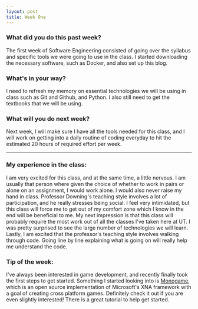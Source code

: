 ```yaml
---
layout: post
title: Week One
---
```


### What did you do this past week?
The first week of Software Engineering consisted of going over the syllabus and specific tools we were going to use in the class. I started downloading the necessary software, such as Docker, and also set up this blog.

### What's in your way?
I need to refresh my memory on essential technologies we will be using in class such as Git and Github, and Python. I also still need to get the textbooks that we will be using.

### What will you do next week?
Next week, I will make sure I have all the tools needed for this class, and I will work on getting into a daily routine of coding everyday to hit the estimated 20 hours of required effort per week. 

---

### My experience in the class:
I am very excited for this class, and at the same time, a little nervous. I am usually that person where given the choice of whether to work in pairs or alone on an assignment, I would work alone. I would also never raise my hand in class. Professor Downing's teaching style involves a lot of participation, and he really stresses being social. I feel very intimidated, but this class will force me to get out of my comfort zone which I know in the end will be beneficial to me. My next impression is that this class will probably require the most work out of all the classes I've taken here at UT. I was pretty surprised to see the large number of technologies we will learn. Lastly, I am excited that the professor's teaching style involves walking through code. Going line by line explaining what is going on will really help me understand the code.

### Tip of the week:
I've always been interested in game development, and recently finally took the first steps to get started. Something I started looking into is [Monogame](http://www.monogame.net/), which is an open source implementation of Microsoft's XNA framework with a goal of creating cross platform games. Definitely check it out if you are even slightly interested! There is a great tutorial to help get started.
